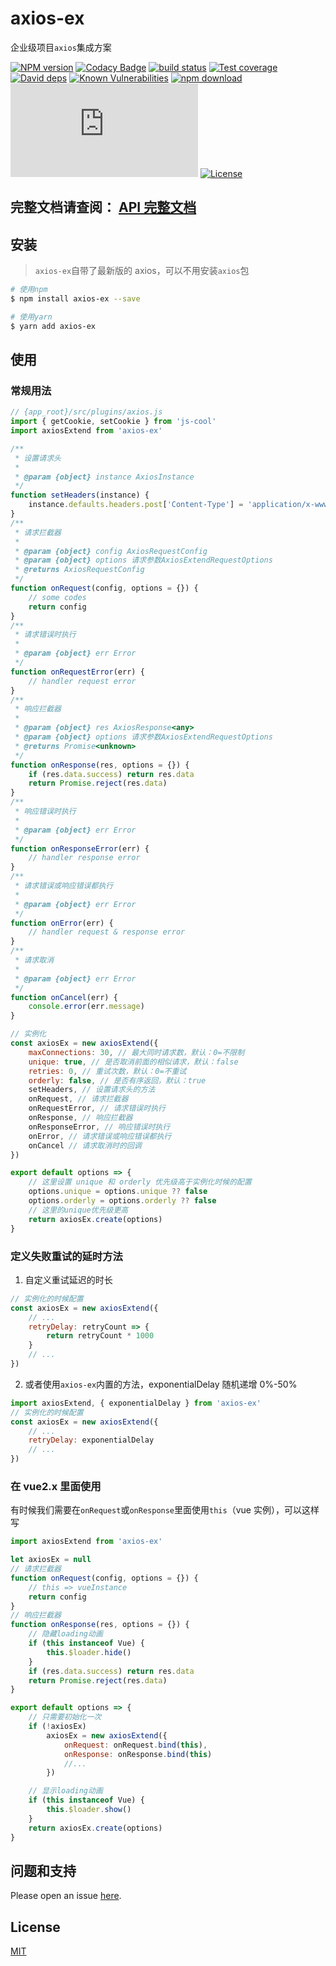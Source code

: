 # axios-ex

企业级项目`axios`集成方案

[![NPM version][npm-image]][npm-url]
[![Codacy Badge][codacy-image]][codacy-url]
[![build status][travis-image]][travis-url]
[![Test coverage][codecov-image]][codecov-url]
[![David deps][david-image]][david-url]
[![Known Vulnerabilities][snyk-image]][snyk-url]
[![npm download][download-image]][download-url]
[![gzip][gzip-image]][gzip-url]
[![License][license-image]][license-url]

[npm-image]: https://img.shields.io/npm/v/axios-ex.svg?style=flat-square
[npm-url]: https://npmjs.org/package/axios-ex
[codacy-image]: https://app.codacy.com/project/badge/Grade/f70d4880e4ad4f40aa970eb9ee9d0696
[codacy-url]: https://www.codacy.com/gh/saqqdy/axios-ex/dashboard?utm_source=github.com&amp;utm_medium=referral&amp;utm_content=saqqdy/axios-ex&amp;utm_campaign=Badge_Grade
[travis-image]: https://travis-ci.com/saqqdy/axios-ex.svg?branch=master
[travis-url]: https://travis-ci.com/saqqdy/axios-ex
[codecov-image]: https://img.shields.io/codecov/c/github/saqqdy/axios-ex.svg?style=flat-square
[codecov-url]: https://codecov.io/github/saqqdy/axios-ex?branch=master
[david-image]: https://img.shields.io/david/saqqdy/axios-ex.svg?style=flat-square
[david-url]: https://david-dm.org/saqqdy/axios-ex
[snyk-image]: https://snyk.io/test/npm/axios-ex/badge.svg?style=flat-square
[snyk-url]: https://snyk.io/test/npm/axios-ex
[download-image]: https://img.shields.io/npm/dm/axios-ex.svg?style=flat-square
[download-url]: https://npmjs.org/package/axios-ex
[gzip-image]: http://img.badgesize.io/https://unpkg.com/axios-ex/lib/index.js?compression=gzip&label=gzip%20size:%20JS
[gzip-url]: http://img.badgesize.io/https://unpkg.com/axios-ex/lib/index.js?compression=gzip&label=gzip%20size:%20JS
[license-image]: https://img.shields.io/badge/License-MIT-yellow.svg
[license-url]: LICENSE

## **完整文档请查阅： [API 完整文档](./docs/modules.md)**

## 安装

> `axios-ex`自带了最新版的 axios，可以不用安装`axios`包

```bash
# 使用npm
$ npm install axios-ex --save

# 使用yarn
$ yarn add axios-ex
```

## 使用

### 常规用法

```js
// {app_root}/src/plugins/axios.js
import { getCookie, setCookie } from 'js-cool'
import axiosExtend from 'axios-ex'

/**
 * 设置请求头
 *
 * @param {object} instance AxiosInstance
 */
function setHeaders(instance) {
    instance.defaults.headers.post['Content-Type'] = 'application/x-www-form-urlencoded'
}
/**
 * 请求拦截器
 *
 * @param {object} config AxiosRequestConfig
 * @param {object} options 请求参数AxiosExtendRequestOptions
 * @returns AxiosRequestConfig
 */
function onRequest(config, options = {}) {
    // some codes
    return config
}
/**
 * 请求错误时执行
 *
 * @param {object} err Error
 */
function onRequestError(err) {
    // handler request error
}
/**
 * 响应拦截器
 *
 * @param {object} res AxiosResponse<any>
 * @param {object} options 请求参数AxiosExtendRequestOptions
 * @returns Promise<unknown>
 */
function onResponse(res, options = {}) {
    if (res.data.success) return res.data
    return Promise.reject(res.data)
}
/**
 * 响应错误时执行
 *
 * @param {object} err Error
 */
function onResponseError(err) {
    // handler response error
}
/**
 * 请求错误或响应错误都执行
 *
 * @param {object} err Error
 */
function onError(err) {
    // handler request & response error
}
/**
 * 请求取消
 *
 * @param {object} err Error
 */
function onCancel(err) {
    console.error(err.message)
}

// 实例化
const axiosEx = new axiosExtend({
    maxConnections: 30, // 最大同时请求数，默认：0=不限制
    unique: true, // 是否取消前面的相似请求，默认：false
    retries: 0, // 重试次数，默认：0=不重试
    orderly: false, // 是否有序返回，默认：true
    setHeaders, // 设置请求头的方法
    onRequest, // 请求拦截器
    onRequestError, // 请求错误时执行
    onResponse, // 响应拦截器
    onResponseError, // 响应错误时执行
    onError, // 请求错误或响应错误都执行
    onCancel // 请求取消时的回调
})

export default options => {
    // 这里设置 unique 和 orderly 优先级高于实例化时候的配置
    options.unique = options.unique ?? false
    options.orderly = options.orderly ?? false
    // 这里的unique优先级更高
    return axiosEx.create(options)
}
```

### 定义失败重试的延时方法

1. 自定义重试延迟的时长

```js
// 实例化的时候配置
const axiosEx = new axiosExtend({
    // ...
    retryDelay: retryCount => {
        return retryCount * 1000
    }
    // ...
})
```

2. 或者使用`axios-ex`内置的方法，exponentialDelay 随机递增 0%-50%

```js
import axiosExtend, { exponentialDelay } from 'axios-ex'
// 实例化的时候配置
const axiosEx = new axiosExtend({
    // ...
    retryDelay: exponentialDelay
    // ...
})
```

### 在 vue2.x 里面使用

有时候我们需要在`onRequest`或`onResponse`里面使用`this`（vue 实例），可以这样写

```js
import axiosExtend from 'axios-ex'

let axiosEx = null
// 请求拦截器
function onRequest(config, options = {}) {
    // this => vueInstance
    return config
}
// 响应拦截器
function onResponse(res, options = {}) {
    // 隐藏loading动画
    if (this instanceof Vue) {
        this.$loader.hide()
    }
    if (res.data.success) return res.data
    return Promise.reject(res.data)
}

export default options => {
    // 只需要初始化一次
    if (!axiosEx)
        axiosEx = new axiosExtend({
            onRequest: onRequest.bind(this),
            onResponse: onResponse.bind(this)
            //...
        })

    // 显示loading动画
    if (this instanceof Vue) {
        this.$loader.show()
    }
    return axiosEx.create(options)
}
```

## 问题和支持

Please open an issue [here](https://github.com/saqqdy/axios-ex/issues).

## License

[MIT](LICENSE)
